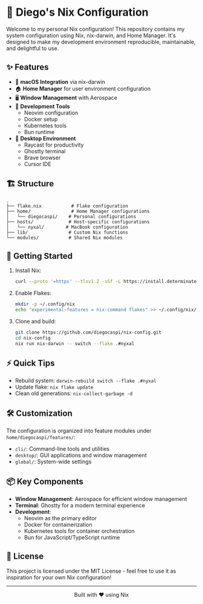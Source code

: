 # 🚀 Diego's Nix Configuration

Welcome to my personal Nix configuration! This repository contains my system configuration using Nix, nix-darwin, and Home Manager. It's designed to make my development environment reproducible, maintainable, and delightful to use.

## ✨ Features

- 🍎 **macOS Integration** via nix-darwin
- 🏠 **Home Manager** for user environment configuration
- 🖥️ **Window Management** with Aerospace
- 🧰 **Development Tools**
  - Neovim configuration
  - Docker setup
  - Kubernetes tools
  - Bun runtime
- 🎨 **Desktop Environment**
  - Raycast for productivity
  - Ghostty terminal
  - Brave browser
  - Cursor IDE

## 🏗️ Structure

```
.
├── flake.nix           # Flake configuration
├── home/               # Home Manager configurations
│   └── diegocaspi/    # Personal configurations
├── hosts/             # Host-specific configurations
│   └── nyxal/        # MacBook configuration
├── lib/               # Custom Nix functions
└── modules/           # Shared Nix modules
```

## 🚀 Getting Started

1. Install Nix:
   ```bash
   curl --proto '=https' --tlsv1.2 -sSf -L https://install.determinate.systems/nix | sh -s -- install
   ```

2. Enable Flakes:
   ```bash
   mkdir -p ~/.config/nix
   echo "experimental-features = nix-command flakes" >> ~/.config/nix/nix.conf
   ```

3. Clone and build:
   ```bash
   git clone https://github.com/diegocaspi/nix-config.git
   cd nix-config
   nix run nix-darwin -- switch --flake .#nyxal
   ```

## ⚡ Quick Tips

- Rebuild system: `darwin-rebuild switch --flake .#nyxal`
- Update flake: `nix flake update`
- Clean old generations: `nix-collect-garbage -d`

## 🛠️ Customization

The configuration is organized into feature modules under `home/diegocaspi/features/`:
- `cli/`: Command-line tools and utilities
- `desktop/`: GUI applications and window management
- `global/`: System-wide settings

## 📦 Key Components

- **Window Management**: Aerospace for efficient window management
- **Terminal**: Ghostty for a modern terminal experience
- **Development**: 
  - Neovim as the primary editor
  - Docker for containerization
  - Kubernetes tools for container orchestration
  - Bun for JavaScript/TypeScript runtime

## 📝 License

This project is licensed under the MIT License - feel free to use it as inspiration for your own Nix configuration!

---

<p align="center">Built with ❤️ using Nix</p>
